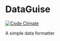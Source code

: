 DataGuise
=========

[![Code Climate](https://codeclimate.com/github/kawamanza/dataguise.png)](https://codeclimate.com/github/kawamanza/dataguise)

A simple data formatter

